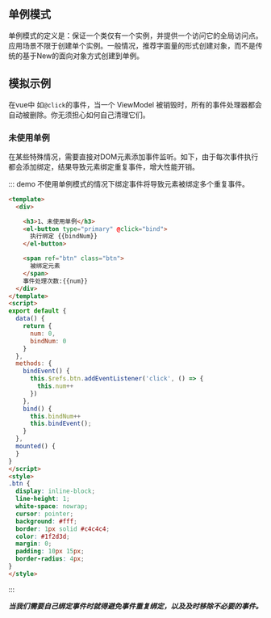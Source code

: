 ## 单例模式

单例模式的定义是：保证一个类仅有一个实例，并提供一个访问它的全局访问点。应用场景不限于创建单个实例。一般情况，推荐字面量的形式创建对象，而不是传统的基于New的面向对象方式创建到单例。

## 模拟示例

在vue中 如`@click`的事件，当一个 ViewModel 被销毁时，所有的事件处理器都会自动被删除。你无须担心如何自己清理它们。

### 未使用单例

在某些特殊情况，需要直接对DOM元素添加事件监听。如下，由于每次事件执行都会添加绑定，结果导致元素绑定重复事件，增大性能开销。

::: demo 不使用单例模式的情况下绑定事件将导致元素被绑定多个重复事件。

```html
<template>
  <div>

    <h3>1、未使用单例</h3>
    <el-button type="primary" @click="bind">
      执行绑定 {{bindNum}}
    </el-button>

    <span ref="btn" class="btn">
      被绑定元素
    </span>
    事件处理次数:{{num}}
  </div>
</template>
<script>
export default {
  data() {
    return {
      num: 0,
      bindNum: 0
    }
  },
  methods: {
    bindEvent() {
      this.$refs.btn.addEventListener('click', () => {
        this.num++
      })
    },
    bind() {
      this.bindNum++
      this.bindEvent();
    }
  },
  mounted() {
  }
}
</script>
<style>
.btn {
  display: inline-block;
  line-height: 1;
  white-space: nowrap;
  cursor: pointer;
  background: #fff;
  border: 1px solid #c4c4c4;
  color: #1f2d3d;
  margin: 0;
  padding: 10px 15px;
  border-radius: 4px;
}
</style>
```

:::


***当我们需要自己绑定事件时就得避免事件重复绑定，以及及时移除不必要的事件。***
